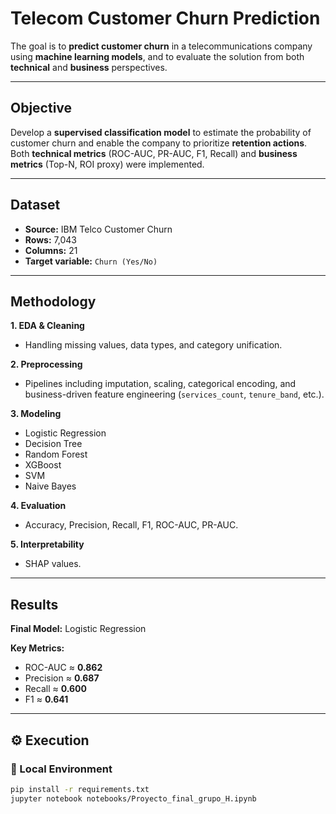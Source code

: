 # Telecom Customer Churn Prediction

The goal is to **predict customer churn** in a telecommunications company using **machine learning models**, and to evaluate the solution from both **technical** and **business** perspectives.

---

## Objective

Develop a **supervised classification model** to estimate the probability of customer churn and enable the company to prioritize **retention actions**.  
Both **technical metrics** (ROC-AUC, PR-AUC, F1, Recall) and **business metrics** (Top-N, ROI proxy) were implemented.

---

## Dataset

- **Source:** IBM Telco Customer Churn  
- **Rows:** 7,043  
- **Columns:** 21  
- **Target variable:** `Churn (Yes/No)`

---

## Methodology

**1. EDA & Cleaning**  
- Handling missing values, data types, and category unification.

**2. Preprocessing**  
- Pipelines including imputation, scaling, categorical encoding, and business-driven feature engineering (`services_count`, `tenure_band`, etc.).

**3. Modeling**  
- Logistic Regression  
- Decision Tree  
- Random Forest  
- XGBoost  
- SVM  
- Naive Bayes  

**4. Evaluation**  
- Accuracy, Precision, Recall, F1, ROC-AUC, PR-AUC.

**5. Interpretability**  
- SHAP values.

---

## Results

**Final Model:** Logistic Regression  

**Key Metrics:**
- ROC-AUC ≈ **0.862**  
- Precision ≈ **0.687**  
- Recall ≈ **0.600**  
- F1 ≈ **0.641**

---

## ⚙️ Execution

### 🔹 Local Environment

```bash
pip install -r requirements.txt
jupyter notebook notebooks/Proyecto_final_grupo_H.ipynb
